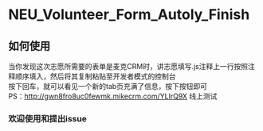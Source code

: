 # NEU_Volunteer_Form_Autoly_Finish
## 如何使用
当你发现这次志愿所需要的表单是麦克CRM时，讲志愿填写.js注释上一行按照注释顺序填入，然后将其复制粘贴至开发者模式的控制台<br/>
按下回车，就可以看见一个新的tab页充满了信息，按下按钮即可<br/>
PS：http://gwn8fro8uc0fewmk.mikecrm.com/YLIrQ9X 线上测试
### 欢迎使用和提出issue
